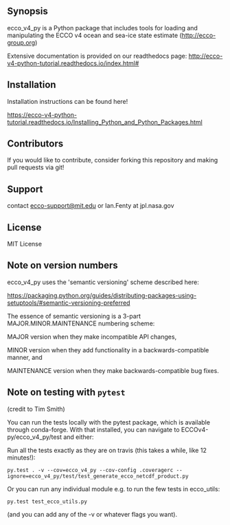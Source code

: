 ## Synopsis

ecco_v4_py is a Python package that includes tools for loading and manipulating the ECCO v4 ocean and sea-ice state estimate (http://ecco-group.org)

Extensive documentation is provided on our readthedocs page: 
http://ecco-v4-python-tutorial.readthedocs.io/index.html#

## Installation

Installation instructions can be found here!

https://ecco-v4-python-tutorial.readthedocs.io/Installing_Python_and_Python_Packages.html


## Contributors

If you would like to contribute, consider forking this repository and making pull requests via git!

## Support 

contact ecco-support@mit.edu or Ian.Fenty at jpl.nasa.gov

## License

MIT License


## Note on version numbers

ecco_v4_py uses the 'semantic versioning' scheme described here:

https://packaging.python.org/guides/distributing-packages-using-setuptools/#semantic-versioning-preferred

The essence of semantic versioning is a 3-part MAJOR.MINOR.MAINTENANCE numbering scheme:

MAJOR version when they make incompatible API changes,

MINOR version when they add functionality in a backwards-compatible manner, and

MAINTENANCE version when they make backwards-compatible bug fixes.

## Note on testing with `pytest`

(credit to Tim Smith)


You can run the tests locally with the pytest package, which is available through conda-forge. With that installed, you can navigate to ECCOv4-py/ecco_v4_py/test and either:

Run all the tests exactly as they are on travis (this takes a while, like 12 minutes!):

```
py.test . -v --cov=ecco_v4_py --cov-config .coveragerc --ignore=ecco_v4_py/test/test_generate_ecco_netcdf_product.py
```

Or you can run any individual module e.g. to run the few tests in ecco_utils:

```
py.test test_ecco_utils.py

```

(and you can add any of the -v or whatever flags you want). 
